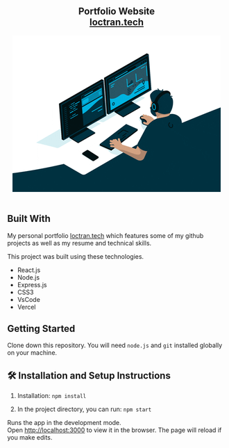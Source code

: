 <h2 align="center">
  Portfolio Website<br/>
  <a href="https://tranhvloc.github.io/portfolio/" target="_blank">loctran.tech</a>
</h2>
<div align="center">
  <img alt="Demo" src="./Images/programming.gif" />
</div>

<br/>

## Built With

My personal portfolio <a href="https://tranhvloc.github.io/portfolio/" target="_blank">loctran.tech</a> which features some of my github projects as well as my resume and technical skills.<br/>

This project was built using these technologies.

- React.js
- Node.js
- Express.js
- CSS3
- VsCode
- Vercel

## Getting Started

Clone down this repository. You will need `node.js` and `git` installed globally on your machine.

## 🛠 Installation and Setup Instructions

1. Installation: `npm install`

2. In the project directory, you can run: `npm start`

Runs the app in the development mode.\
Open [http://localhost:3000](http://localhost:3000) to view it in the browser.
The page will reload if you make edits.